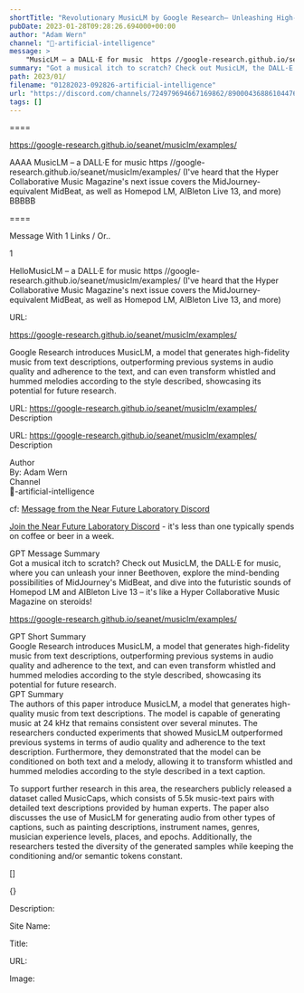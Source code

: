 ```yaml
---
shortTitle: "Revolutionary MusicLM by Google Research— Unleashing High-Fidelity Music Generation from Text Descriptions, Outperforming Previous Systems with Exceptional Audio Quality and Text Adherence"
pubDate: 2023-01-28T09:28:26.694000+00:00
author: "Adam Wern"
channel: "🧰-artificial-intelligence"
message: >
    "MusicLM – a DALL·E for music  https //google-research.github.io/seanet/musiclm/examples/  (I've heard that the Hyper Collaborative Music Magazine's next issue covers the MidJourney-equivalent MidBeat, as well as Homepod LM, AIBleton Live 13, and more)"
summary: "Got a musical itch to scratch? Check out MusicLM, the DALL·E for music, where you can unleash your inner Beethoven, explore the mind-bending possibilities of MidJourney's MidBeat, and dive into the futuristic sounds of Homepod LM and AIBleton Live 13 – it's like a Hyper Collaborative Music Magazine on steroids!"
path: 2023/01/
filename: "01282023-092826-artificial-intelligence"
url: "https://discord.com/channels/724979694667169862/890004368861044766/1068824869497749524"
tags: []
---
```

====

https://google-research.github.io/seanet/musiclm/examples/

<!-- 

 -->

AAAA MusicLM – a DALL·E for music 
https //google-research.github.io/seanet/musiclm/examples/ 
(I've heard that the Hyper Collaborative Music Magazine's next issue covers the MidJourney-equivalent MidBeat, as well as Homepod LM, AIBleton Live 13, and more) BBBBB

====
<div class="metadata-title-header pt-3 pb-3 pl-2">Message  With 1 Links / Or..</div>    
<div class="human-content-container">  


<p>1</p>
<div style="font-family: var(--font-family-peak);">HelloMusicLM – a DALL·E for music 
https //google-research.github.io/seanet/musiclm/examples/ 
(I've heard that the Hyper Collaborative Music Magazine's next issue covers the MidJourney-equivalent MidBeat, as well as Homepod LM, AIBleton Live 13, and more)</div>

URL: <p>https://google-research.github.io/seanet/musiclm/examples/</p>
<p></p>  <!-- Example: Display each item in a paragraph -->
<p>Google Research introduces MusicLM, a model that generates high-fidelity music from text descriptions, outperforming previous systems in audio quality and adherence to the text, and can even transform whistled and hummed melodies according to the style described, showcasing its potential for future research.</p>




URL: https://google-research.github.io/seanet/musiclm/examples/
Description 

</div>

<div class="bg-blue-300 p-4 rounded-md mb-4">

URL: https://google-research.github.io/seanet/musiclm/examples/
Description 

</div>

<div class="metadata-title-header pt-3 pb-3 pl-2">Author</div>    
<div class="bg-gray-200 p-4 rounded-md mb-4">   
By: Adam Wern
</div>

<div class="metadata-title-header pt-3 pb-3 pl-2">Channel</div>    
<div class="bg-gray-200 p-4 rounded-md mb-4">   
🧰-artificial-intelligence</span>
</div>

cf: <a href="">Message from the Near Future Laboratory Discord</a>

<a href="">Join the Near Future Laboratory Discord</a> - it's less than one typically spends on coffee or beer in a week. 

<div class="metadata-title-header pt-3 pb-3 pl-2">GPT Message Summary</div>    
<div class="robot-content-container">
Got a musical itch to scratch? Check out MusicLM, the DALL·E for music, where you can unleash your inner Beethoven, explore the mind-bending possibilities of MidJourney's MidBeat, and dive into the futuristic sounds of Homepod LM and AIBleton Live 13 – it's like a Hyper Collaborative Music Magazine on steroids!
</div>
</div>


<a href="https://google-research.github.io/seanet/musiclm/examples/">https://google-research.github.io/seanet/musiclm/examples/</a><br/>

<div class="metadata-title-header pt-3 pb-3 pl-2">GPT Short Summary</div>
<div class="robot-content-container">
Google Research introduces MusicLM, a model that generates high-fidelity music from text descriptions, outperforming previous systems in audio quality and adherence to the text, and can even transform whistled and hummed melodies according to the style described, showcasing its potential for future research.
</div>

<div class="metadata-title-header pt-3 pb-3 pl-2">GPT Summary</div>
<div class="robot-content-container">
The authors of this paper introduce MusicLM, a model that generates high-quality music from text descriptions. The model is capable of generating music at 24 kHz that remains consistent over several minutes. The researchers conducted experiments that showed MusicLM outperformed previous systems in terms of audio quality and adherence to the text description. Furthermore, they demonstrated that the model can be conditioned on both text and a melody, allowing it to transform whistled and hummed melodies according to the style described in a text caption.

To support further research in this area, the researchers publicly released a dataset called MusicCaps, which consists of 5.5k music-text pairs with detailed text descriptions provided by human experts. The paper also discusses the use of MusicLM for generating audio from other types of captions, such as painting descriptions, instrument names, genres, musician experience levels, places, and epochs. Additionally, the researchers tested the diversity of the generated samples while keeping the conditioning and/or semantic tokens constant.
</div>

<!-- Summary:  MusicLM is a model generating high-fidelity music from text descriptions such as "a calming violin melody backed by a distorted guitar riff" MusicLM outperforms previous systems both in audio quality and adherence to the text description . -->

[]

<div class="bg-gray-400"> {} </div>

Description: 

Site Name: 

Title: 

URL: 

Image: <img src="" width="" height=""/>


